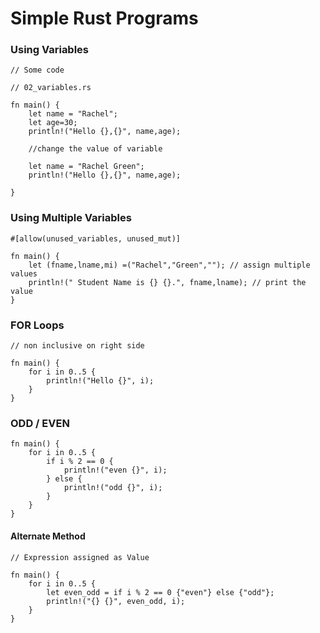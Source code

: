 # Simple Rust Programs

### Using Variables

```
// Some code

// 02_variables.rs

fn main() {
    let name = "Rachel";
    let age=30;
    println!("Hello {},{}", name,age);

    //change the value of variable
    
    let name = "Rachel Green";
    println!("Hello {},{}", name,age);

}
```

### Using Multiple Variables

```
#[allow(unused_variables, unused_mut)]

fn main() {
    let (fname,lname,mi) =("Rachel","Green",""); // assign multiple values
    println!(" Student Name is {} {}.", fname,lname); // print the value
}
```

### FOR Loops

```
// non inclusive on right side

fn main() {
    for i in 0..5 {
        println!("Hello {}", i);
    }
}
```

### ODD / EVEN

```
fn main() {
    for i in 0..5 {
        if i % 2 == 0 {
            println!("even {}", i);
        } else {
            println!("odd {}", i);
        }
    }
}
```

#### Alternate Method

```
// Expression assigned as Value

fn main() {
    for i in 0..5 {
        let even_odd = if i % 2 == 0 {"even"} else {"odd"};
        println!("{} {}", even_odd, i);
    }
}
```
